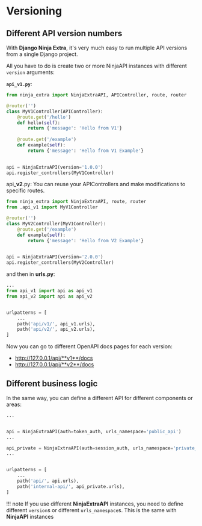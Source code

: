# **Versioning**

## **Different API version numbers**

With **Django Ninja Extra**, it's very much easy to run multiple API versions from a single Django project.

All you have to do is create two or more NinjaAPI instances with different `version` arguments:


**`api_v1.py`**:

```Python
from ninja_extra import NinjaExtraAPI, APIController, route, router

@router('')
class MyV1Controller(APIController):
    @route.get('/hello')
    def hello(self):
        return {'message': 'Hello from V1'}
    
    @route.get('/example')
    def example(self):
        return {'message': 'Hello from V1 Example'}

    
api = NinjaExtraAPI(version='1.0.0')
api.register_controllers(MyV1Controller)
```


api_**v2**.py:
You can reuse your APIControllers and make modifications to specific routes.

```Python
from ninja_extra import NinjaExtraAPI, route, router
from .api_v1 import MyV1Controller

@router('')
class MyV2Controller(MyV1Controller):
    @route.get('/example')
    def example(self):
        return {'message': 'Hello from V2 Example'}

    
api = NinjaExtraAPI(version='2.0.0')
api.register_controllers(MyV2Controller)
```


and then in **urls.py**:

```Python hl_lines="8 9"
...
from api_v1 import api as api_v1
from api_v2 import api as api_v2


urlpatterns = [
    ...
    path('api/v1/', api_v1.urls),
    path('api/v2/', api_v2.urls),
]

```


Now you can go to different OpenAPI docs pages for each version:

 - http://127.0.0.1/api/**v1**/docs
 - http://127.0.0.1/api/**v2**/docs



## **Different business logic**

In the same way, you can define a different API for different components or areas:

```Python
...


api = NinjaExtraAPI(auth=token_auth, urls_namespace='public_api')
...

api_private = NinjaExtraAPI(auth=session_auth, urls_namespace='private_api')
...


urlpatterns = [
    ...
    path('api/', api.urls),
    path('internal-api/', api_private.urls),
]

```
!!! note
    If you use different **NinjaExtraAPI** instances, you need to define different `version`s or different `urls_namespace`s.
    This is the same with **NinjaAPI** instances
